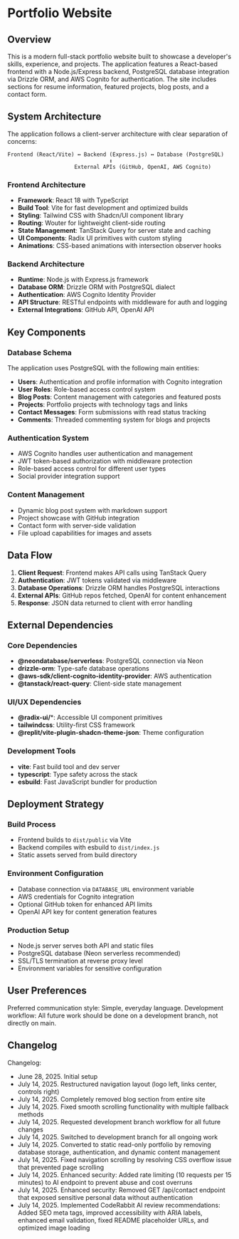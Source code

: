 # Portfolio Website

## Overview

This is a modern full-stack portfolio website built to showcase a developer's skills, experience, and projects. The application features a React-based frontend with a Node.js/Express backend, PostgreSQL database integration via Drizzle ORM, and AWS Cognito for authentication. The site includes sections for resume information, featured projects, blog posts, and a contact form.

## System Architecture

The application follows a client-server architecture with clear separation of concerns:

```
Frontend (React/Vite) ↔ Backend (Express.js) ↔ Database (PostgreSQL)
                                ↕
                     External APIs (GitHub, OpenAI, AWS Cognito)
```

### Frontend Architecture
- **Framework**: React 18 with TypeScript
- **Build Tool**: Vite for fast development and optimized builds
- **Styling**: Tailwind CSS with Shadcn/UI component library
- **Routing**: Wouter for lightweight client-side routing
- **State Management**: TanStack Query for server state and caching
- **UI Components**: Radix UI primitives with custom styling
- **Animations**: CSS-based animations with intersection observer hooks

### Backend Architecture
- **Runtime**: Node.js with Express.js framework
- **Database ORM**: Drizzle ORM with PostgreSQL dialect
- **Authentication**: AWS Cognito Identity Provider
- **API Structure**: RESTful endpoints with middleware for auth and logging
- **External Integrations**: GitHub API, OpenAI API

## Key Components

### Database Schema
The application uses PostgreSQL with the following main entities:
- **Users**: Authentication and profile information with Cognito integration
- **User Roles**: Role-based access control system
- **Blog Posts**: Content management with categories and featured posts
- **Projects**: Portfolio projects with technology tags and links
- **Contact Messages**: Form submissions with read status tracking
- **Comments**: Threaded commenting system for blogs and projects

### Authentication System
- AWS Cognito handles user authentication and management
- JWT token-based authorization with middleware protection
- Role-based access control for different user types
- Social provider integration support

### Content Management
- Dynamic blog post system with markdown support
- Project showcase with GitHub integration
- Contact form with server-side validation
- File upload capabilities for images and assets

## Data Flow

1. **Client Request**: Frontend makes API calls using TanStack Query
2. **Authentication**: JWT tokens validated via middleware
3. **Database Operations**: Drizzle ORM handles PostgreSQL interactions
4. **External APIs**: GitHub repos fetched, OpenAI for content enhancement
5. **Response**: JSON data returned to client with error handling

## External Dependencies

### Core Dependencies
- **@neondatabase/serverless**: PostgreSQL connection via Neon
- **drizzle-orm**: Type-safe database operations
- **@aws-sdk/client-cognito-identity-provider**: AWS authentication
- **@tanstack/react-query**: Client-side state management

### UI/UX Dependencies
- **@radix-ui/***: Accessible UI component primitives
- **tailwindcss**: Utility-first CSS framework
- **@replit/vite-plugin-shadcn-theme-json**: Theme configuration

### Development Tools
- **vite**: Fast build tool and dev server
- **typescript**: Type safety across the stack
- **esbuild**: Fast JavaScript bundler for production

## Deployment Strategy

### Build Process
- Frontend builds to `dist/public` via Vite
- Backend compiles with esbuild to `dist/index.js`
- Static assets served from build directory

### Environment Configuration
- Database connection via `DATABASE_URL` environment variable
- AWS credentials for Cognito integration
- Optional GitHub token for enhanced API limits
- OpenAI API key for content generation features

### Production Setup
- Node.js server serves both API and static files
- PostgreSQL database (Neon serverless recommended)
- SSL/TLS termination at reverse proxy level
- Environment variables for sensitive configuration

## User Preferences

Preferred communication style: Simple, everyday language.
Development workflow: All future work should be done on a development branch, not directly on main.

## Changelog

Changelog:
- June 28, 2025. Initial setup
- July 14, 2025. Restructured navigation layout (logo left, links center, controls right)
- July 14, 2025. Completely removed blog section from entire site
- July 14, 2025. Fixed smooth scrolling functionality with multiple fallback methods
- July 14, 2025. Requested development branch workflow for all future changes
- July 14, 2025. Switched to development branch for all ongoing work
- July 14, 2025. Converted to static read-only portfolio by removing database storage, authentication, and dynamic content management
- July 14, 2025. Fixed navigation scrolling by resolving CSS overflow issue that prevented page scrolling
- July 14, 2025. Enhanced security: Added rate limiting (10 requests per 15 minutes) to AI endpoint to prevent abuse and cost overruns
- July 14, 2025. Enhanced security: Removed GET /api/contact endpoint that exposed sensitive personal data without authentication
- July 14, 2025. Implemented CodeRabbit AI review recommendations: Added SEO meta tags, improved accessibility with ARIA labels, enhanced email validation, fixed README placeholder URLs, and optimized image loading